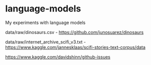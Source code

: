 # language-models
My experiments with language models

data/raw/dinosaurs.csv - https://github.com/junosuarez/dinosaurs

data/raw/internet_archive_scifi_v3.txt - https://www.kaggle.com/jannesklaas/scifi-stories-text-corpus/data

https://www.kaggle.com/davidshinn/github-issues
